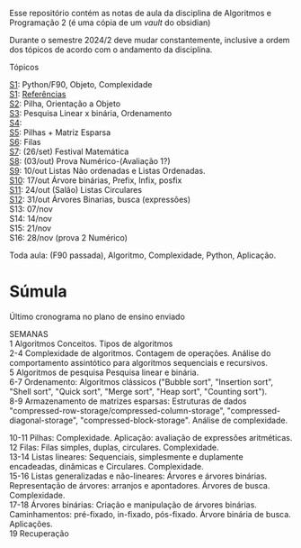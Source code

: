 Esse repositório contém as notas de aula da disciplina de Algoritmos e Programação 2 (é uma cópia de um *vault* do obsidian)  

Durante o semestre 2024/2 deve mudar constantemente, inclusive a ordem dos tópicos de acordo com o andamento da disciplina.

Tópicos

[S1](S1.md): Python/F90, Objeto, Complexidade  
[S1](S1.md): 
	[Referências](Referências.md)  
[S2](S2.md): Pilha, Orientação a Objeto  
[S3](S3.md): Pesquisa Linear x binária, Ordenamento  
[S4](S4.md):  
[S5](S5.md): Pilhas + Matriz Esparsa  
[S6](S6.md): Filas  
[S7](S7.md): (26/set) Festival Matemática  
[S8](S8.md): (03/out) Prova Numérico-(Avaliação 1?)  
[S9](S9.md):  10/out  Listas Não ordenadas e Listas Ordenadas.  
[S10](S10.md): 17/out  Árvore binárias,  Prefix, Infix, posfix  
[S11](S11.md): 24/out  (Salão) Listas Circulares  
[S12](S12.md): 31/out  Árvores Binarias, busca (expressões)    
S13: 07/nov    
S14: 14/nov   
S15: 21/nov  
S16: 28/nov (prova 2 Numérico)  

Toda aula: (F90 passada), Algoritmo, Complexidade, Python, Aplicação.


# Súmula

Último cronograma no plano de ensino enviado

SEMANAS  
1   Algoritmos Conceitos. Tipos de algoritmos  
2-4 Complexidade de algoritmos. Contagem de operações. Análise do comportamento assintótico para algoritmos sequenciais e recursivos.  
5   Algoritmos de pesquisa Pesquisa linear e binária.  
6-7 Ordenamento: Algoritmos clássicos ("Bubble sort", "Insertion sort", "Shell sort", "Quick sort", "Merge sort", "Heap sort", "Counting sort").  
8-9 Armazenamento de matrizes esparsas:  Estruturas de dados "compressed-row-storage/compressed-column-storage", "compressed-diagonal-storage", "compressed-block-storage". Análise de complexidade.

10-11 Pilhas:  Complexidade. Aplicação: avaliação de expressões aritméticas.  
12    Filas:   Filas simples, duplas, circulares. Complexidade.  
13-14 Listas lineares:  Sequenciais, simplesmente e duplamente encadeadas, dinâmicas e Circulares. Complexidade.  
15-16 Listas generalizadas e não-lineares:  Árvores e árvores binárias. Representação de árvores: arranjos e apontadores. Árvores de busca. Complexidade.  
17-18 Árvores binárias: Criação e manipulação de árvores binárias. Caminhamentos: pré-fixado, in-fixado, pós-fixado. Árvore binária de busca. Aplicações.  
19 Recuperação
